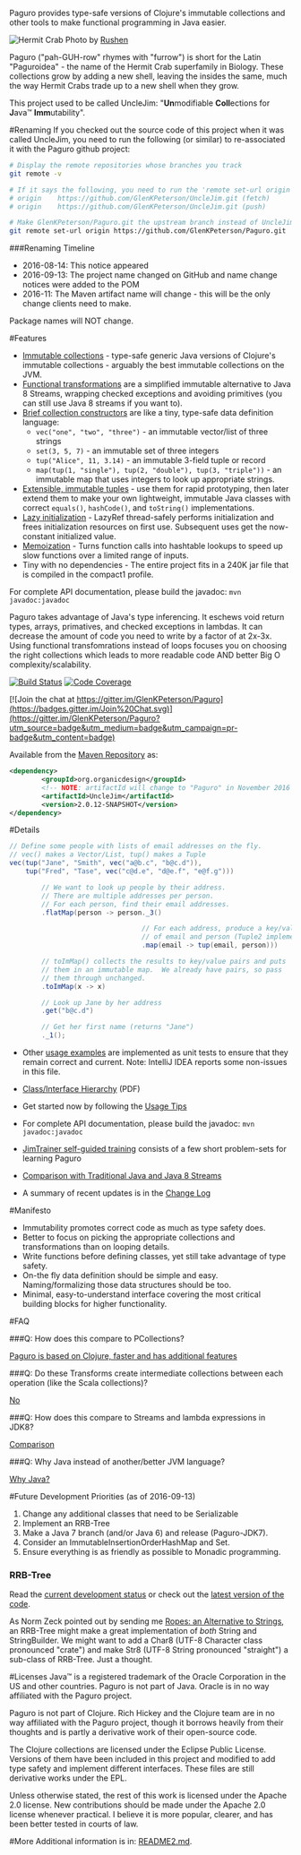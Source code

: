 Paguro provides type-safe versions of Clojure's immutable collections and other tools to make functional programming in Java easier.

![Hermit Crab](https://c7.staticflickr.com/8/7413/12171498934_2934c7ef28_n.jpg)
Photo by [Rushen](https://www.flickr.com/photos/rushen/12171498934/in/photostream/)

Paguro ("pah-GUH-row" rhymes with "furrow") is short for the Latin "Paguroidea" - the name of the Hermit Crab superfamily in Biology.
These collections grow by adding a new shell, leaving the insides the same, much the way Hermit Crabs trade up to a new shell when they grow.

This project used to be called UncleJim: "**Un**modifiable **Coll**ections for **J**ava™ **Imm**utability". 

#Renaming
If you checked out the source code of this project when it was called UncleJim, you need to run the following (or similar) to re-associated it with the Paguro github project:
```bash
# Display the remote repositories whose branches you track
git remote -v

# If it says the following, you need to run the 'remote set-url origin' command below:
# origin	https://github.com/GlenKPeterson/UncleJim.git (fetch)
# origin	https://github.com/GlenKPeterson/UncleJim.git (push)

# Make GlenKPeterson/Paguro.git the upstream branch instead of UncleJim:
git remote set-url origin https://github.com/GlenKPeterson/Paguro.git
```

###Renaming Timeline
 - 2016-08-14: This notice appeared
 - 2016-09-13: The project name changed on GitHub and name change notices were added to the POM
 - 2016-11: The Maven artifact name will change - this will be the only change clients need to make.

Package names will NOT change.

#Features

* [Immutable collections](src/main/java/org/organicdesign/fp/collections) - type-safe generic Java versions of Clojure's immutable collections - arguably the best immutable collections on the JVM.
* [Functional transformations](src/main/java/org/organicdesign/fp/xform/Transformable.java#L42) are a simplified immutable alternative to Java 8 Streams, wrapping checked exceptions and avoiding primitives (you can still use Java 8 streams if you want to).
* [Brief collection constructors](src/main/java/org/organicdesign/fp/StaticImports.java#L36) are like a tiny, type-safe data definition language:
  * `vec("one", "two", "three")` - an immutable vector/list of three strings
  * `set(3, 5, 7)` - an immutable set of three integers
  * `tup("Alice", 11, 3.14)` - an immutable 3-field tuple or record
  * `map(tup(1, "single"), tup(2, "double"), tup(3, "triple"))` - an immutable map that uses integers to look up appropriate strings.
* [Extensible, immutable tuples](src/main/java/org/organicdesign/fp/tuple) - use them for rapid prototyping, then later extend them to make your own lightweight, immutable Java classes with correct `equals()`, `hashCode()`, and `toString()` implementations.
* [Lazy initialization](src/main/java/org/organicdesign/fp/LazyRef.java#L5) - LazyRef thread-safely performs initialization and frees initialization resources on first use.  Subsequent uses get the now-constant initialized value.
* [Memoization](src/main/java/org/organicdesign/fp/function/Function3.java#L42) - Turns function calls into hashtable lookups to speed up slow functions over a limited range of inputs.
* Tiny with no dependencies - The entire project fits in a 240K jar file that is compiled in the compact1 profile.

For complete API documentation, please build the javadoc:
`mvn javadoc:javadoc`

Paguro takes advantage of Java's type inferencing.  It eschews void return types, arrays, primatives, and checked exceptions in lambdas.  It can decrease the amount of code you need to write by a factor of at 2x-3x.  Using functional transfomrations instead of loops focuses you on choosing the right collections which leads to more readable code AND better Big O complexity/scalability.

[![Build Status](https://travis-ci.org/GlenKPeterson/Paguro.svg?branch=master)](https://travis-ci.org/GlenKPeterson/Paguro)
[![Code Coverage](http://codecov.io/github/GlenKPeterson/Paguro/coverage.svg?branch=master)](http://codecov.io/github/GlenKPeterson/Paguro?branch=master)

[![Join the chat at https://gitter.im/GlenKPeterson/Paguro](https://badges.gitter.im/Join%20Chat.svg)](https://gitter.im/GlenKPeterson/Paguro?utm_source=badge&utm_medium=badge&utm_campaign=pr-badge&utm_content=badge)

Available from the [Maven Repository](http://mvnrepository.com/artifact/org.organicdesign/UncleJim) as:
```xml
<dependency>
        <groupId>org.organicdesign</groupId>
        <!-- NOTE: artifactId will change to "Paguro" in November 2016 -->
        <artifactId>UncleJim</artifactId>
        <version>2.0.12-SNAPSHOT</version>
</dependency>
```

#Details

```java
// Define some people with lists of email addresses on the fly.
// vec() makes a Vector/List, tup() makes a Tuple
vec(tup("Jane", "Smith", vec("a@b.c", "b@c.d")),
    tup("Fred", "Tase", vec("c@d.e", "d@e.f", "e@f.g")))

        // We want to look up people by their address.
        // There are multiple addresses per person.
        // For each person, find their email addresses.
        .flatMap(person -> person._3()

                                 // For each address, produce a key/value pair
                                 // of email and person (Tuple2 implements Map.Entry)
                                 .map(email -> tup(email, person)))

        // toImMap() collects the results to key/value pairs and puts
        // them in an immutable map.  We already have pairs, so pass
        // them through unchanged.
        .toImMap(x -> x)

        // Look up Jane by her address
        .get("b@c.d")

        // Get her first name (returns "Jane")
        ._1();
```

* Other [usage examples](src/test/java/org/organicdesign/fp/UsageExampleTest.java#L34) are implemented as unit tests to ensure that they remain correct and current.  Note: IntelliJ IDEA reports some non-issues in this file.

* [Class/Interface Hierarchy](inheritanceHierarchy.pdf) (PDF)

* Get started now by following the [Usage Tips](https://github.com/GlenKPeterson/Paguro/wiki/Usage-Tips)

* For complete API documentation, please build the javadoc: `mvn javadoc:javadoc`

* [JimTrainer self-guided training](https://github.com/GlenKPeterson/JimTrainer) consists of a few short problem-sets for learning Paguro

* [Comparison with Traditional Java and Java 8 Streams](src/test/java/org/organicdesign/fp/TradJavaStreamComparisonTest.java#L22)

* A summary of recent updates is in the [Change Log](CHANGE_LOG.md)

#Manifesto

* Immutability promotes correct code as much as type safety does.
* Better to focus on picking the appropriate collections and transformations than on looping details.
* Write functions before defining classes, yet still take advantage of type safety.
* On-the fly data definition should be simple and easy.  Naming/formalizing those data structures should be too.
* Minimal, easy-to-understand interface covering the most critical building blocks for higher functionality.

#FAQ

###Q: How does this compare to PCollections?

[Paguro is based on Clojure, faster and has additional features](https://github.com/GlenKPeterson/Paguro/wiki/UncleJim-vs.-PCollections)

###Q: Do these Transforms create intermediate collections between each operation (like the Scala collections)?

[No](https://github.com/GlenKPeterson/Paguro/wiki/How-do-%22Xforms%22---Transformations-work%3F)

###Q: How does this compare to Streams and lambda expressions in JDK8?

[Comparison](https://github.com/GlenKPeterson/Paguro/wiki/Comparison-with-Streams-and-Lambdas-in-JDK8)

###Q: Why Java instead of another/better JVM language?

[Why Java?](https://github.com/GlenKPeterson/Paguro/wiki/Why-is-UncleJim-written-in-Java%3F)

#Future Development Priorities (as of 2016-09-13)
1. Change any additional classes that need to be Serializable
2. Implement an RRB-Tree
3. Make a Java 7 branch (and/or Java 6) and release (Paguro-JDK7).
4. Consider an ImmutableInsertionOrderHashMap and Set.
5. Ensure everything is as friendly as possible to Monadic programming.

### RRB-Tree
Read the [current development status](https://github.com/GlenKPeterson/Paguro/issues/4#issuecomment-239825939) or check out the [latest version of the code](https://github.com/GlenKPeterson/Paguro/blob/2016-05-22_RRB-Tree/src/main/java/org/organicdesign/fp/experimental/RrbTree1.java).

As Norm Zeck pointed out by sending me [Ropes: an Alternative to Strings](http://citeseer.ist.psu.edu/viewdoc/download?doi=10.1.1.14.9450&rep=rep1&type=pdf), an RRB-Tree might make a great implementation of *both* String and StringBuilder.  We might want to add a Char8 (UTF-8 Character class pronounced "crate") and make Str8 (UTF-8 String pronounced "straight") a sub-class of RRB-Tree.  Just a thought.

#Licenses
Java&trade; is a registered trademark of the Oracle Corporation in the US and other countries.
Paguro is not part of Java.
Oracle is in no way affiliated with the Paguro project.

Paguro is not part of Clojure.
Rich Hickey and the Clojure team are in no way affiliated with the Paguro project, though it borrows heavily from their thoughts and is partly a derivative work of their open-source code.

The Clojure collections are licensed under the Eclipse Public License.
Versions of them have been included in this project and modified to add type safety and implement different interfaces.
These files are still derivative works under the EPL.

Unless otherwise stated, the rest of this work is licensed under the Apache 2.0 license.
New contributions should be made under the Apache 2.0 license whenever practical.
I believe it is more popular, clearer, and has been better tested in courts of law.

#More
Additional information is in: [README2.md](README2.md).
